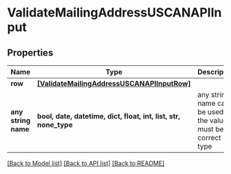 # ValidateMailingAddressUSCANAPIInput


## Properties
Name | Type | Description | Notes
------------ | ------------- | ------------- | -------------
**row** | [**[ValidateMailingAddressUSCANAPIInputRow]**](ValidateMailingAddressUSCANAPIInputRow.md) |  | [optional] 
**any string name** | **bool, date, datetime, dict, float, int, list, str, none_type** | any string name can be used but the value must be the correct type | [optional]

[[Back to Model list]](../README.md#documentation-for-models) [[Back to API list]](../README.md#documentation-for-api-endpoints) [[Back to README]](../README.md)


